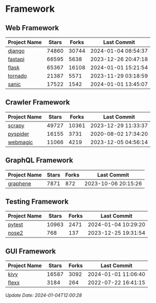 # Framework

## Web Framework
| Project Name | Stars | Forks | Last Commit |
| ------------ | ----- | ----- | ----------- |
| [django](https://github.com/django/django) | 74860 | 30744 | 2024-01-04 08:54:37 |
| [fastapi](https://github.com/tiangolo/fastapi) | 66595 | 5638 | 2023-12-26 20:47:18 |
| [flask](https://github.com/pallets/flask) | 65367 | 16108 | 2024-01-01 15:21:54 |
| [tornado](https://github.com/tornadoweb/tornado) | 21387 | 5571 | 2023-11-29 03:18:59 |
| [sanic](https://github.com/sanic-org/sanic) | 17522 | 1542 | 2024-01-01 13:45:07 |

## Crawler Framework
| Project Name | Stars | Forks | Last Commit |
| ------------ | ----- | ----- | ----------- |
| [scrapy](https://github.com/scrapy/scrapy) | 49727 | 10361 | 2023-12-29 11:33:37 |
| [pyspider](https://github.com/binux/pyspider) | 16155 | 3731 | 2020-08-02 17:34:20 |
| [webmagic](https://github.com/code4craft/webmagic) | 11066 | 4219 | 2023-12-05 04:56:14 |

## GraphQL Framework
| Project Name | Stars | Forks | Last Commit |
| ------------ | ----- | ----- | ----------- |
| [graphene](https://github.com/graphql-python/graphene) | 7871 | 872 | 2023-10-06 20:15:26 |

## Testing Framework
| Project Name | Stars | Forks | Last Commit |
| ------------ | ----- | ----- | ----------- |
| [pytest](https://github.com/pytest-dev/pytest) | 10963 | 2471 | 2024-01-04 10:29:20 |
| [nose2](https://github.com/nose-devs/nose2) | 768 | 137 | 2023-12-25 19:31:54 |

## GUI Framework
| Project Name | Stars | Forks | Last Commit |
| ------------ | ----- | ----- | ----------- |
| [kivy](https://github.com/kivy/kivy) | 16587 | 3092 | 2024-01-01 11:06:40 |
| [flexx](https://github.com/flexxui/flexx) | 3184 | 264 | 2022-07-22 16:41:15 |

*Update Date: 2024-01-04T12:00:28*